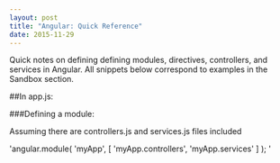 ```yaml
---
layout: post
title: "Angular: Quick Reference"
date: 2015-11-29
---
```


Quick notes on defining defining modules, directives, controllers, and services in Angular. All snippets below correspond to examples in the Sandbox section.

##In app.js:

###Defining a module:

Assuming there are controllers.js and services.js files included

'angular.module( 'myApp', [ 'myApp.controllers', 'myApp.services' ] ); '

